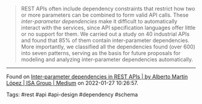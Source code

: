 > REST APIs often include dependency constraints that restrict how two or more parameters can be combined to form valid API calls. These _inter-parameter dependencies_ make it difficult to automatically interact with the services, since API specification languages offer little or no support for them. We carried out a study on 40 industrial APIs and found that 85% of them contain inter-parameter dependencies. More importantly, we classified all the dependencies found (over 600) into seven patterns, serving as the basis for future proposals for modeling and analyzing inter-parameter dependencies automatically.

---
Found on [Inter-parameter dependencies in REST APIs | by Alberto Martín López | ISA Group | Medium](https://medium.com/isa-group/inter-parameter-dependencies-in-rest-apis-4664e901c124) on 2022-01-27 10:26:57.

Tags: #rest #api #api-design #dependency #schema